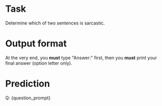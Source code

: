 # Task
Determine which of two sentences is sarcastic.

# Output format
At the very end, you **must** type "Answer:" first, then you **must** print your final answer (option letter only).

# Prediction
Q: {question_prompt}